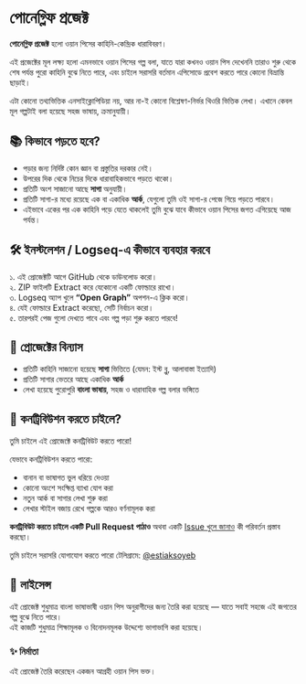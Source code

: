 # পোনেগ্লিফ প্রজেক্ট

**পোনেগ্লিফ প্রজেক্ট** হলো ওয়ান পিসের কাহিনি-কেন্দ্রিক ধারাবিবরণ।

এই প্রজেক্টের মূল লক্ষ্য হলো এমনভাবে ওয়ান পিসের গল্প বলা, যাতে যারা কখনও ওয়ান পিস দেখেননি তারাও শুরু থেকে শেষ পর্যন্ত পুরো কাহিনি বুঝে নিতে পারে, এবং চাইলে সরাসরি বর্তমান এপিসোডে প্রবেশ করতে পারে কোনো বিভ্রান্তি ছাড়াই।

এটা কোনো তথ্যভিত্তিক এনসাইক্লোপিডিয়া নয়, আর না-ই কোনো বিশ্লেষণ-নির্ভর থিওরি ভিত্তিক লেখা। এখানে কেবল মূল গল্পটাই বলা হয়েছে সহজ ভাষায়, ক্রমানুযায়ী।


## 📚 কিভাবে পড়তে হবে?

- পড়ার জন্য নির্দিষ্ট কোন জ্ঞান বা প্রস্তুতির দরকার নেই।
- উপরের দিক থেকে নিচের দিকে ধারাবাহিকভাবে পড়তে থাকো।
- প্রতিটি অংশ সাজানো আছে **সাগা** অনুযায়ী।
- প্রতিটি সাগা-র মধ্যে রয়েছে এক বা একাধিক **আর্ক**, যেগুলো তুমি ওই সাগা-র পেজে গিয়ে পড়তে পারবে।
- এইভাবে একের পর এক কাহিনি পড়ে যেতে থাকলেই তুমি বুঝে যাবে কীভাবে ওয়ান পিসের জগত এগিয়েছে আজ পর্যন্ত।



## 🛠️ ইনস্টলেশন / Logseq-এ কীভাবে ব্যবহার করবে

১. এই প্রোজেক্টটি আগে GitHub থেকে ডাউনলোড করো।  
২. ZIP ফাইলটি Extract করে যেকোনো একটি ফোল্ডারে রাখো।  
৩. Logseq অ্যাপ খুলে **“Open Graph”** অপশন-এ ক্লিক করো।  
৪. যেই ফোল্ডারে Extract করেছো, সেটি নির্বাচন করো।  
৫. তারপরই পেজ গুলো দেখতে পাবে এবং গল্প পড়া শুরু করতে পারবে!


## 📁 প্রোজেক্টের বিন্যাস

- প্রতিটি কাহিনি সাজানো হয়েছে **সাগা** ভিত্তিতে (যেমন: ইস্ট ব্লু, আলাবাস্তা ইত্যাদি)
- প্রতিটি সাগার ভেতরে আছে একাধিক **আর্ক**
- লেখা হয়েছে পুরোপুরি **বাংলা ভাষায়**, সহজ ও ধারাবাহিক গল্প বলার ভঙ্গিতে

## 🤝 কনট্রিবিউশন করতে চাইলে?

তুমি চাইলে এই প্রোজেক্টে কনট্রিবিউট করতে পারো!  

যেভাবে কনট্রিবিউশন করতে পারো:

- বানান বা ভাষাগত ভুল ধরিয়ে দেওয়া  
- কোনো অংশে সংক্ষিপ্ত ব্যাখা যোগ করা  
- নতুন আর্ক বা সাগার লেখা শুরু করা  
- লেখার স্টাইল বজায় রেখে গল্পকে আরও বর্ণনামূলক করা  

**কনট্রিবিউট করতে চাইলে একটি Pull Request পাঠাও** অথবা একটি 
[Issue খুলে জানাও](https://github.com/estiaksoyeb/Project-Poneglyph-Bengali/issues) কী পরিবর্তন প্রস্তাব করছো।

তুমি চাইলে সরাসরি যোগাযোগ করতে পারো টেলিগ্রামে: [@estiaksoyeb](https://t.me/estiaksoyeb)

## 📜 লাইসেন্স

এই প্রোজেক্ট শুধুমাত্র বাংলা ভাষাভাষী ওয়ান পিস অনুরাগীদের জন্য তৈরি করা হয়েছে — যাতে সবাই সহজে এই জগতের গল্প বুঝে নিতে পারে।  
এই কাজটি শুধুমাত্র শিক্ষামূলক ও বিনোদনমূলক উদ্দেশ্যে ভাগাভাগি করা হয়েছে।


### ✨ নির্মাতা

এই প্রোজেক্ট তৈরি করেছেন একজন আগ্রহী ওয়ান পিস ভক্ত।